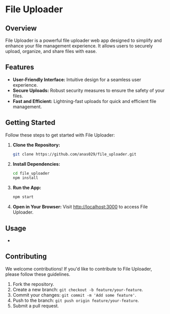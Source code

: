 # File Uploader

## Overview

File Uploader is a powerful file uploader web app designed to simplify and enhance your file management experience. It allows users to securely upload, organize, and share files with ease.

## Features

-   **User-Friendly Interface:** Intuitive design for a seamless user experience.
-   **Secure Uploads:** Robust security measures to ensure the safety of your files.
-   **Fast and Efficient:** Lightning-fast uploads for quick and efficient file management.

## Getting Started

Follow these steps to get started with File Uploader:

1. **Clone the Repository:**

    ```bash
    git clone https://github.com/anas029/file_uploader.git
    ```

2. **Install Dependencies:**

    ```bash
    cd file_uploader
    npm install
    ```

3. **Run the App:**

    ```bash
    npm start
    ```

4. **Open in Your Browser:**
   Visit [http://localhost:3000](http://localhost:3000) to access File Uploader.

## Usage

-

## Contributing

We welcome contributions! If you'd like to contribute to File Uploader, please follow these guidelines.

1. Fork the repository.
2. Create a new branch: `git checkout -b feature/your-feature`.
3. Commit your changes: `git commit -m 'Add some feature'`.
4. Push to the branch: `git push origin feature/your-feature`.
5. Submit a pull request.
